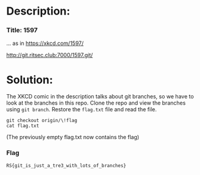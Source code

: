 # Description:

### Title: 1597

... as in https://xkcd.com/1597/

http://git.ritsec.club:7000/1597.git/

# Solution:

The XKCD comic in the description talks about git branches, so we have to look at the branches in this repo. Clone the repo and view the branches using `git branch`. Restore the `flag.txt` file and read the file.

```
git checkout origin/\!flag
cat flag.txt
```
(The previously empty flag.txt now contains the flag)

### Flag

`RS{git_is_just_a_tre3_with_lots_of_branches}`
